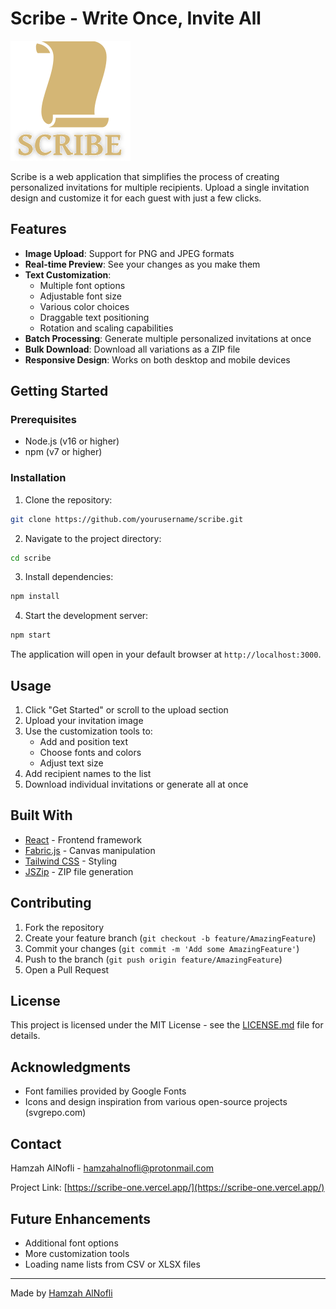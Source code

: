 # Scribe - Write Once, Invite All

![Scribe Logo](public/logo192.png)

Scribe is a web application that simplifies the process of creating personalized invitations for multiple recipients. Upload a single invitation design and customize it for each guest with just a few clicks.

## Features

- **Image Upload**: Support for PNG and JPEG formats
- **Real-time Preview**: See your changes as you make them
- **Text Customization**:
  - Multiple font options
  - Adjustable font size
  - Various color choices
  - Draggable text positioning
  - Rotation and scaling capabilities
- **Batch Processing**: Generate multiple personalized invitations at once
- **Bulk Download**: Download all variations as a ZIP file
- **Responsive Design**: Works on both desktop and mobile devices

## Getting Started

### Prerequisites

- Node.js (v16 or higher)
- npm (v7 or higher)

### Installation

1. Clone the repository:
```bash
git clone https://github.com/yourusername/scribe.git
```

2. Navigate to the project directory:
```bash
cd scribe
```

3. Install dependencies:
```bash
npm install
```

4. Start the development server:
```bash
npm start
```

The application will open in your default browser at `http://localhost:3000`.

## Usage

1. Click "Get Started" or scroll to the upload section
2. Upload your invitation image
3. Use the customization tools to:
   - Add and position text
   - Choose fonts and colors
   - Adjust text size
4. Add recipient names to the list
5. Download individual invitations or generate all at once

## Built With

- [React](https://reactjs.org/) - Frontend framework
- [Fabric.js](http://fabricjs.com/) - Canvas manipulation
- [Tailwind CSS](https://tailwindcss.com/) - Styling
- [JSZip](https://stuk.github.io/jszip/) - ZIP file generation


## Contributing

1. Fork the repository
2. Create your feature branch (`git checkout -b feature/AmazingFeature`)
3. Commit your changes (`git commit -m 'Add some AmazingFeature'`)
4. Push to the branch (`git push origin feature/AmazingFeature`)
5. Open a Pull Request
   

## License

This project is licensed under the MIT License - see the [LICENSE.md](LICENSE.md) file for details.

## Acknowledgments

- Font families provided by Google Fonts
- Icons and design inspiration from various open-source projects (svgrepo.com)

## Contact

Hamzah AlNofli - hamzahalnofli@protonmail.com

Project Link: [https://scribe-one.vercel.app/](https://scribe-one.vercel.app/)

## Future Enhancements

- Additional font options
- More customization tools
- Loading name lists from CSV or XLSX files

---

Made by [Hamzah AlNofli](https://github.com/AsusBit)
